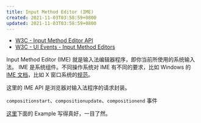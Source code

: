 ```yaml
---
title: Input Method Editor (IME)
created: 2021-11-03T03:58:59+0800
updated: 2021-11-03T03:58:59+0800
---
```



- [W3C - Input Method Editor API](https://www.w3.org/TR/ime-api/)
- [W3C - UI Events - Input Method Editors](https://www.w3.org/TR/uievents/#keys-IME)

Input Method Editor (IME) 就是输入法编辑器程序，即你当前所使用的系统输入法。
IME 是系统组件。不同操作系统对 IME 有不同的要求，比如 Windows 的 [IME 文档](https://docs.microsoft.com/zh-cn/windows/apps/design/input/input-method-editors)，比如 X 窗口系统的[规范](https://www.x.org/releases/X11R7.7/doc/libX11/libX11/libX11.html#Input_Methods)。

这里的 IME API 是浏览器对输入法程序的请求封装。

`compositionstart`、`compositionupdate`、`compositionend` 事件

[这里](https://www.w3.org/TR/uievents/#keys-IME)下面的 Example 写得真好，一目了然。
